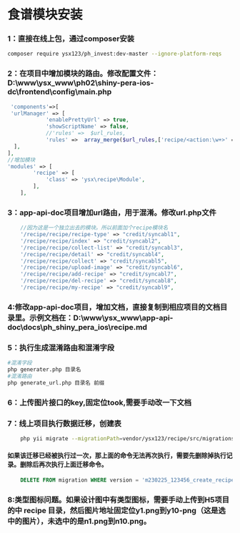 # 食谱模块安装
### 1：直接在线上包，通过composer安装
```bash
composer require ysx123/ph_invest:dev-master --ignore-platform-reqs
```
### 2：在项目中增加模块的路由。修改配置文件：D:\www\ysx_www\ph02\shiny-pera-ios-dc\frontend\config\main.php
```php
 'components'=>[
 'urlManager' => [
            'enablePrettyUrl' => true,
            'showScriptName' => false,
            //'rules' =>  $url_rules,
            'rules' =>  array_merge($url_rules,['recipe/<action:\w+>' => 'recipe/recipe/<action>']),
  ],
],
//增加模块
'modules' => [
        'recipe' => [
            'class' => 'ysx\recipe\Module',
        ],
    ],
```
### 3：app-api-doc项目增加url路由，用于混淆。修改url.php文件
```php
    //因为这是一个独立出去的模块。所以前面加个recipe模块名
    '/recipe/recipe/recipe-type' => "credit/syncabl1",
    '/recipe/recipe/index' => "credit/syncabl2",
    '/recipe/recipe/collect-list' => "credit/syncabl3",
    '/recipe/recipe/detail' => "credit/syncabl4",
    '/recipe/recipe/collect' => "credit/syncabl5",
    '/recipe/recipe/upload-image' => "credit/syncabl6",
    '/recipe/recipe/add-recipe' => "credit/syncabl7",
    '/recipe/recipe/del-recipe' => "credit/syncabl8",
    '/recipe/recipe/my-recipe' => "credit/syncabl9",
```
### 4:修改app-api-doc项目，增加文档，直接复制到相应项目的文档目录里。示例文档在：D:\www\ysx_www\app-api-doc\docs\ph_shiny_pera_ios\recipe.md

### 5：执行生成混淆路由和混淆字段
```bash
#混淆字段
php generater.php 目录名
#混淆路由
php generate_url.php 目录名 前缀
```
### 6：上传图片接口的key,固定位took,需要手动改一下文档

### 7：线上项目执行数据迁移，创建表
```bash
    php yii migrate --migrationPath=vendor/ysx123/recipe/src/migrations/
```
#### 如果该迁移已经被执行过一次，那上面的命令无法再次执行，需要先删除掉执行记录。删除后再次执行上面迁移命令。
```sql
    DELETE FROM migration WHERE version = 'm230225_123456_create_recipe_table';
```
### 8:类型图标问题。如果设计图中有类型图标，需要手动上传到H5项目的中 recipe 目录，然后图片地址固定位y1.png到y10-png（这是选中的图片），未选中的是n1.png到n10.png。